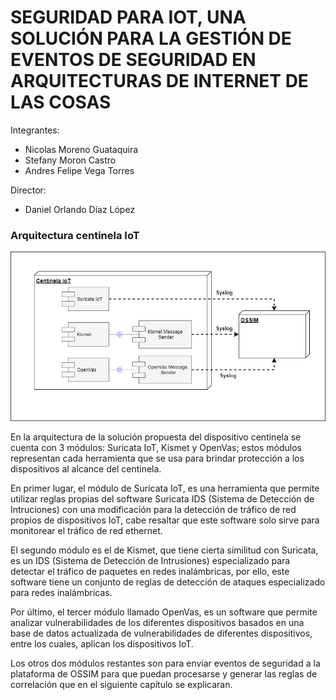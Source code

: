 # SEGURIDAD PARA IOT, UNA SOLUCIÓN PARA LA GESTIÓN DE EVENTOS DE SEGURIDAD EN ARQUITECTURAS DE INTERNET DE LAS COSAS

Integrantes:
* Nicolas Moreno Guataquira
* Stefany Moron Castro
* Andres Felipe Vega Torres

Director:
* Daniel Orlando Díaz López


 

### 
### Arquitectura centinela IoT

![Imagen 2](https://github.com/andresvega82/SIEM-IoT/blob/master/Documentacion/Arquitectura_Centinela_IoT.jpg)


En la arquitectura de la solución propuesta del dispositivo centinela se cuenta con 3 módulos: Suricata IoT, Kismet y OpenVas; estos módulos representan cada herramienta que se usa para brindar protección a los dispositivos al alcance del centinela.

En primer lugar, el módulo de Suricata IoT, es una herramienta que permite utilizar reglas propias del software Suricata IDS (Sistema de Detección de Intruciones) con una modificación para la detección de tráfico de red propios de dispositivos IoT, cabe resaltar que este software solo sirve para monitorear el tráfico de red ethernet.

El segundo módulo es el de Kismet, que tiene cierta similitud con Suricata, es un IDS (Sistema de Detección de Intrusiones) especializado para detectar el tráfico de paquetes en redes inalámbricas, por ello, este software tiene un conjunto de reglas de detección de ataques especializado para redes inalámbricas.

Por último, el tercer módulo llamado OpenVas, es un software que permite analizar vulnerabilidades de los diferentes dispositivos basados en una base de datos actualizada de vulnerabilidades de diferentes dispositivos, entre los cuales, aplican los dispositivos IoT.

Los otros dos módulos restantes son para enviar eventos de seguridad a la plataforma de OSSIM para que puedan procesarse y generar las reglas de correlación que en el siguiente capítulo se explicaran.
